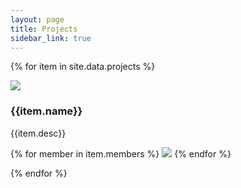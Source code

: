 ```yaml
---
layout: page
title: Projects
sidebar_link: true
---
```




{% for item in site.data.projects %}
<div class="item" >
<img class="item-image" src="/assets/projects/{{item.img}}">

<div class="item-text">
<h3>{{item.name}}</h3>
<p>{{item.desc}}</p>
</div>

<div>
{% for member in item.members %}
    <img class="item-collaborator" src="/assets/collaborators/{{member}}.png">
{% endfor %}  
</div>

</div>

{% endfor %}



